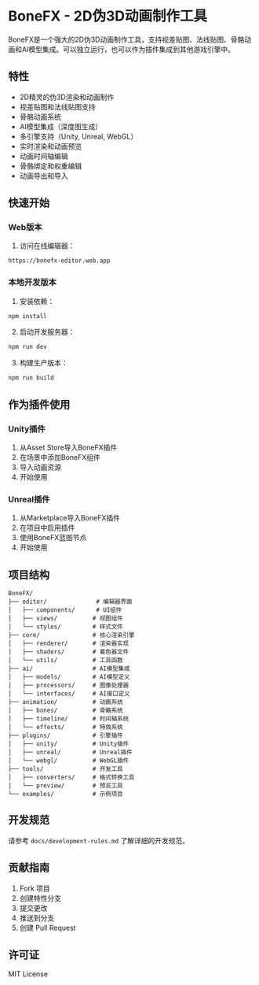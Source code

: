 # BoneFX - 2D伪3D动画制作工具

BoneFX是一个强大的2D伪3D动画制作工具，支持视差贴图、法线贴图、骨骼动画和AI模型集成。可以独立运行，也可以作为插件集成到其他游戏引擎中。

## 特性

- 2D精灵的伪3D渲染和动画制作
- 视差贴图和法线贴图支持
- 骨骼动画系统
- AI模型集成（深度图生成）
- 多引擎支持（Unity, Unreal, WebGL）
- 实时渲染和动画预览
- 动画时间轴编辑
- 骨骼绑定和权重编辑
- 动画导出和导入

## 快速开始

### Web版本
1. 访问在线编辑器：
```bash
https://bonefx-editor.web.app
```

### 本地开发版本
1. 安装依赖：
```bash
npm install
```

2. 启动开发服务器：
```bash
npm run dev
```

3. 构建生产版本：
```bash
npm run build
```

## 作为插件使用

### Unity插件
1. 从Asset Store导入BoneFX插件
2. 在场景中添加BoneFX组件
3. 导入动画资源
4. 开始使用

### Unreal插件
1. 从Marketplace导入BoneFX插件
2. 在项目中启用插件
3. 使用BoneFX蓝图节点
4. 开始使用

## 项目结构

```
BoneFX/
├── editor/              # 编辑器界面
│   ├── components/      # UI组件
│   ├── views/          # 视图组件
│   └── styles/         # 样式文件
├── core/               # 核心渲染引擎
│   ├── renderer/       # 渲染器实现
│   ├── shaders/        # 着色器文件
│   └── utils/          # 工具函数
├── ai/                 # AI模型集成
│   ├── models/         # AI模型定义
│   ├── processors/     # 图像处理器
│   └── interfaces/     # AI接口定义
├── animation/          # 动画系统
│   ├── bones/          # 骨骼系统
│   ├── timeline/       # 时间轴系统
│   └── effects/        # 特效系统
├── plugins/            # 引擎插件
│   ├── unity/          # Unity插件
│   ├── unreal/         # Unreal插件
│   └── webgl/          # WebGL插件
├── tools/              # 开发工具
│   ├── converters/     # 格式转换工具
│   └── preview/        # 预览工具
└── examples/           # 示例项目
```

## 开发规范

请参考 `docs/development-rules.md` 了解详细的开发规范。

## 贡献指南

1. Fork 项目
2. 创建特性分支
3. 提交更改
4. 推送到分支
5. 创建 Pull Request

## 许可证

MIT License 